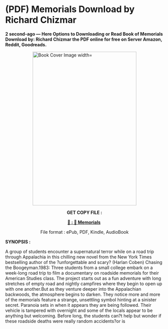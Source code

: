 # (PDF) Memorials Download by Richard  Chizmar

<p><strong>2 second-ago &mdash; Here Options to Downloading or Read Book of Memorials Download by: Richard  Chizmar the PDF online for free on Server Amazon, Reddit, Goodreads.</strong></p><p><a href="https://us.ebookarea.xyz/?book=207294741-memorials"><img style="display: block; margin-left: auto; margin-right: auto;" src="https://i.gr-assets.com/images/S/compressed.photo.goodreads.com/books/1707744389l/207294741.jpg" alt="Book Cover Image width=" width="330" height="488" /></a></p><p style="text-align: center;"><strong>GET COPY FILE :</strong></p><p style="text-align: center;"><strong><a href="https://us.ebookarea.xyz/?book=207294741-memorials" target="_blank" rel="noopener">📢 : 🔗 Memorials</a>&nbsp;</strong></p><p style="text-align: center;">File format : ePub, PDF, Kindle, AudioBook</p><p><strong>SYNOPSIS :</strong></p><p>A group of students encounter a supernatural terror while on a road trip through Appalachia in this chilling new novel from the New York Times bestselling author of the ?unforgettable and scary? (Harlan Coben) Chasing the Boogeyman.1983: Three students from a small college embark on a week-long road trip to film a documentary on roadside memorials for their American Studies class. The project starts out as a fun adventure with long stretches of empty road and nightly campfires where they begin to open up with one another.But as they venture deeper into the Appalachian backwoods, the atmosphere begins to darken. They notice more and more of the memorials feature a strange, unsettling symbol hinting at a sinister secret. Paranoia sets in when it appears they are being followed. Their vehicle is tampered with overnight and some of the locals appear to be anything but welcoming. Before long, the students can?t help but wonder if these roadside deaths were really random accidents?or is </p>
